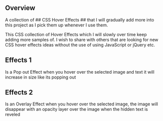 ## Overview

A collection of ## CSS Hover Effects ## that I will gradually add more into this project as I pick them up whenever I use them.

This CSS collection of Hover Effects which I will slowly over time keep adding more samples of. I wish to share with others that are looking for new CSS hover effects ideas without the use of using JavaScript or jQuery etc.



## Effects 1 ##

Is a Pop out Effect when you hover over the selected image and text it will increase in size like its popping out



## Effects 2 ##

Is an Overlay Effect when you hover over the selected image, the image will disappear with an opacity layer over the image when the hidden text is reveled
